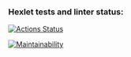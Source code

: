 ### Hexlet tests and linter status:
[![Actions Status](https://github.com/NikitaShatukhin/frontend-project-44/actions/workflows/hexlet-check.yml/badge.svg)](https://github.com/NikitaShatukhin/frontend-project-44/actions)

[![Maintainability](https://api.codeclimate.com/v1/badges/671c352bbfc160b475a0/maintainability)](https://codeclimate.com/github/NikitaShatukhin/frontend-project-44/maintainability)